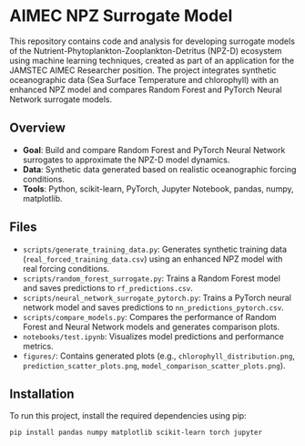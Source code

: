 # AIMEC NPZ Surrogate Model

This repository contains code and analysis for developing surrogate models of the Nutrient-Phytoplankton-Zooplankton-Detritus (NPZ-D) ecosystem using machine learning techniques, created as part of an application for the JAMSTEC AIMEC Researcher position. The project integrates synthetic oceanographic data (Sea Surface Temperature and chlorophyll) with an enhanced NPZ model and compares Random Forest and PyTorch Neural Network surrogate models.

## Overview
- **Goal**: Build and compare Random Forest and PyTorch Neural Network surrogates to approximate the NPZ-D model dynamics.
- **Data**: Synthetic data generated based on realistic oceanographic forcing conditions.
- **Tools**: Python, scikit-learn, PyTorch, Jupyter Notebook, pandas, numpy, matplotlib.

## Files
- `scripts/generate_training_data.py`: Generates synthetic training data (`real_forced_training_data.csv`) using an enhanced NPZ model with real forcing conditions.
- `scripts/random_forest_surrogate.py`: Trains a Random Forest model and saves predictions to `rf_predictions.csv`.
- `scripts/neural_network_surrogate_pytorch.py`: Trains a PyTorch neural network model and saves predictions to `nn_predictions_pytorch.csv`.
- `scripts/compare_models.py`: Compares the performance of Random Forest and Neural Network models and generates comparison plots.
- `notebooks/test.ipynb`: Visualizes model predictions and performance metrics.
- `figures/`: Contains generated plots (e.g., `chlorophyll_distribution.png`, `prediction_scatter_plots.png`, `model_comparison_scatter_plots.png`).

## Installation
To run this project, install the required dependencies using pip:

```bash
pip install pandas numpy matplotlib scikit-learn torch jupyter